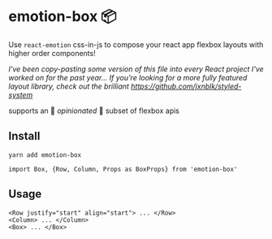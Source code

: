 # emotion-box 📦

Use `react-emotion` css-in-js to compose your react app flexbox layouts with higher order components!

_I've been copy-pasting some version of this file into every React project I've worked on for the past year... If you're looking for a more fully featured layout library, check out the brilliant https://github.com/jxnblk/styled-system_

supports an 🚨 *opinionated* 🚨 subset of flexbox apis

## Install

```
yarn add emotion-box
```

```
import Box, {Row, Column, Props as BoxProps} from 'emotion-box'
```

## Usage

```
<Row justify="start" align="start"> ... </Row>
<Column> ... </Column>
<Box> ... </Box>
```
